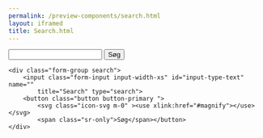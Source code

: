 ```yaml
--- 
permalink: /preview-components/search.html
layout: iframed 
title: Search.html
---
```

<div class="container">
    <div class="form-group search">
        <input class="form-input input-char-27" id="input-type-text" name=""
            title="Search" type="search">
        <button class="button button-primary">Søg</button>
    </div>

    <div class="form-group search">
        <input class="form-input input-width-xs" id="input-type-text" name=""
            title="Search" type="search">
        <button class="button button-primary ">
            <svg class="icon-svg m-0" ><use xlink:href="#magnify"></use></svg>
            <span class="sr-only">Søg</span></button>
    </div>
</div>